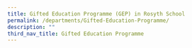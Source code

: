 ```yaml
---
title: Gifted Education Programme (GEP) in Rosyth School
permalink: /departments/Gifted-Education-Programme/
description: ""
third_nav_title: Gifted Education Programme
---
```

